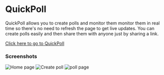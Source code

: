 # QuickPoll  
QuickPoll allows you to create polls and monitor them monitor them in real time so there's no need to refresh the page to get live updates. 
You can create polls easily and then share them with anyone just by sharing a link.

[Click here to go to QuickPoll](https://quickpoll-anshmalik.herokuapp.com/) 

### Screenshots
![Home page](https://i.ibb.co/GHGBcfP/qp1.png) 
![Create poll](https://i.ibb.co/zhM4VqT/QP2.png)
![poll page](https://i.ibb.co/6Zxyrgr/qp3.png)
